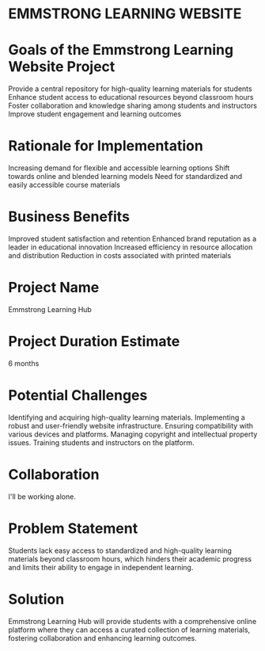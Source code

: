 # EMMSTRONG LEARNING WEBSITE
# Goals of the Emmstrong Learning Website Project

Provide a central repository for high-quality learning materials for students
Enhance student access to educational resources beyond classroom hours
Foster collaboration and knowledge sharing among students and instructors
Improve student engagement and learning outcomes
# Rationale for Implementation

Increasing demand for flexible and accessible learning options
Shift towards online and blended learning models
Need for standardized and easily accessible course materials
# Business Benefits

Improved student satisfaction and retention
Enhanced brand reputation as a leader in educational innovation
Increased efficiency in resource allocation and distribution
Reduction in costs associated with printed materials
# Project Name

Emmstrong Learning Hub

# Project Duration Estimate

6 months

# Potential Challenges

Identifying and acquiring high-quality learning materials.
Implementing a robust and user-friendly website infrastructure.
Ensuring compatibility with various devices and platforms.
Managing copyright and intellectual property issues.
Training students and instructors on the platform.
# Collaboration

I'll be working alone.

# Problem Statement

Students lack easy access to standardized and high-quality learning materials beyond classroom hours, which hinders their academic progress and limits their ability to engage in independent learning.

# Solution

Emmstrong Learning Hub will provide students with a comprehensive online platform where they can access a curated collection of learning materials, fostering collaboration and enhancing learning outcomes.

